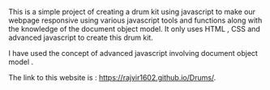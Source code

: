 This is a simple project of creating a drum kit using javascript to make our webpage responsive using various javascript tools and functions along with the knowledge of the document object model. It only uses HTML , CSS and advanced javascript to create this drum kit.

I have used the concept of advanced javascript involving document object model . 

The link to this website is : https://rajvir1602.github.io/Drums/.
